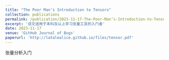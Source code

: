 ```yaml
---
title: "The Poor Man’s Introduction to Tensors"
collection: publications
permalink: /publication/2023-11-17-The-Poor-Man’s-Introduction-to-Tensors
excerpt: '该文适用于本科及以上学习张量工具的入门者'
date: 2023-11-17
venue: 'GitHub Journal of Bugs'
paperurl: 'http://latalealice.github.io/files/tensor.pdf'
---
```


张量分析入门
